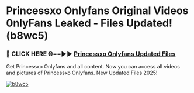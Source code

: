 # Princessxo Onlyfans Original Videos 0nlyFans Leaked - Files Updated! (b8wc5)

<h3>🔴 CLICK HERE 🌐==►► <a href="https://tinyurl.com/ehrbuxhb" rel="nofollow">Princessxo Onlyfans Updated Files</a></h3>

Get Princessxo Onlyfans and all content. Now you can access all videos and pictures of Princessxo Onlyfans. New Updated Files 2025!

[![b8wc5](https://i.imgur.com/lVYEuWS.gif)](https://tinyurl.com/ehrbuxhb)
